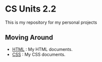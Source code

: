 # CS Units 2.2
This is my repository for my personal projects<br>

## Moving Around
- [HTML](./html) : My HTML documents. <br>
- [CSS](./html) : My CSS documents. <br>